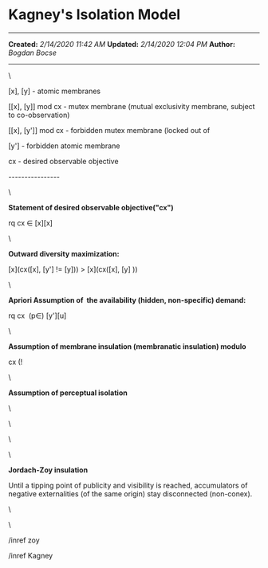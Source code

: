 Kagney\'s Isolation Model
=========================

  -------------- ----------------------
  **Created:**   *2/14/2020 11:42 AM*
  **Updated:**   *2/14/2020 12:04 PM*
  **Author:**    *Bogdan Bocse*
  -------------- ----------------------

\

\[x\], \[y\] - atomic membranes

\[\[x\], \[y\]\] mod cx - mutex membrane (mutual exclusivity membrane,
subject to co-observation)

\[\[x\], \[y\'\]\] mod cx - forbidden mutex membrane (locked out of

\[y\'\] - forbidden atomic membrane

cx - desired observable objective

\-\-\-\-\-\-\-\-\-\-\-\-\-\-\--

\

**Statement of desired observable objective(\"cx\")**

rq cx ∈ \[x\]\[x\]

\

**Outward diversity maximization:**

\[x\](cx(\[x\], \[y\'\] != \[y\])) \> \[x\](cx(\[x\], \[y\] ))

\

**Apriori Assumption of  the availability (hidden, non-specific)
demand:**

rq cx  (p∈) \[y\'\]\[u\]

\

**Assumption of membrane insulation (membranatic insulation) modulo**

cx (!

\

**Assumption of perceptual isolation**

\

\

\

\

**Jordach-Zoy insulation**

Until a tipping point of publicity and visibility is reached,
accumulators of negative externalities (of the same origin) stay
disconnected (non-conex).

\

\

/inref zoy

/inref Kagney

 
